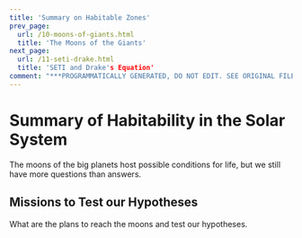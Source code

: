 ```yaml
---
title: 'Summary on Habitable Zones'
prev_page:
  url: /10-moons-of-giants.html
  title: 'The Moons of the Giants'
next_page:
  url: /11-seti-drake.html
  title: 'SETI and Drake's Equation'
comment: "***PROGRAMMATICALLY GENERATED, DO NOT EDIT. SEE ORIGINAL FILES IN /content***"
---
```

Summary of Habitability in the Solar System
====================

The moons of the big planets host possible conditions for life, but we still have more questions than answers. 

## Missions to Test our Hypotheses 

What are the plans to reach the moons and test our hypotheses.


